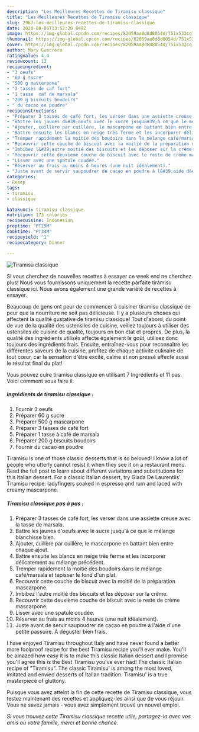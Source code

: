 ```yaml
---
description: "Les Meilleures Recettes de Tiramisu classique"
title: "Les Meilleures Recettes de Tiramisu classique"
slug: 2967-les-meilleures-recettes-de-tiramisu-classique
date: 2020-08-06T13:52:20.849Z
image: https://img-global.cpcdn.com/recipes/82059aa8d8d8054d/751x532cq70/tiramisu-classique-photo-principale-de-la-recette.jpg
thumbnail: https://img-global.cpcdn.com/recipes/82059aa8d8d8054d/751x532cq70/tiramisu-classique-photo-principale-de-la-recette.jpg
cover: https://img-global.cpcdn.com/recipes/82059aa8d8d8054d/751x532cq70/tiramisu-classique-photo-principale-de-la-recette.jpg
author: Mary Guerrero
ratingvalue: 4.4
reviewcount: 13
recipeingredient:
- "3 oeufs"
- "60 g sucre"
- "500 g mascarpone"
- "3 tasses de caf fort"
- "1 tasse  caf de marsala"
- "200 g biscuits boudoirs"
- " du cacao en poudre"
recipeinstructions:
- "Préparer 3 tasses de café fort, les verser dans une assiette creuse avec la tasse de marsala."
- "Battre les jaunes d&#39;oeufs avec le sucre jusqu&#39;à ce que le mélange blanchisse bien."
- "Ajouter, cuillère par cuillère, le mascarpone en battant bien entre chaque ajout."
- "Battre ensuite les blancs en neige très ferme et les incorporer délicatement au mélange précédent."
- "Tremper rapidement la moitié des boudoirs dans le mélange café/marsala et tapisser le fond d&#39;un plat."
- "Recouvrir cette couche de biscuit avec la moitié de la préparation mascarpone."
- "Imbibez l&#39;autre moitié des biscuits et les déposer sur la crème."
- "Recouvrir cette deuxième couche de biscuit avec le reste de crème mascarpone."
- "Lisser avec une spatule coudée."
- "Réserver au frais au moins 4 heures (une nuit idéalement)."
- "Juste avant de servir saupoudrer de cacao en poudre à l&#39;aide d&#39;une petite passoire. A déguster bien frais."
categories:
- Resep
tags:
- tiramisu
- classique

katakunci: tiramisu classique 
nutrition: 173 calories
recipecuisine: Indonesian
preptime: "PT29M"
cooktime: "PT34M"
recipeyield: "1"
recipecategory: Dinner

---
```



![Tiramisu classique](https://img-global.cpcdn.com/recipes/82059aa8d8d8054d/751x532cq70/tiramisu-classique-photo-principale-de-la-recette.jpg)

Si vous cherchez de nouvelles recettes à essayer ce week end ne cherchez plus! Nous vous fournissons uniquement la recette parfaite tiramisu classique ici. Nous avons également une grande variété de recettes à essayer.

Beaucoup de gens ont peur de commencer à cuisiner tiramisu classique de peur que la nourriture ne soit pas délicieuse. Il y a plusieurs choses qui affectent la qualité gustative de tiramisu classique! Tout d'abord, du point de vue de la qualité des ustensiles de cuisine, veillez toujours à utiliser des ustensiles de cuisine de qualité, toujours en bon état et propres. De plus, la qualité des ingrédients utilisés affecte également le goût, utilisez donc toujours des ingrédients frais. Ensuite, entraînez-vous pour reconnaître les différentes saveurs de la cuisine, profitez de chaque activité culinaire de tout cœur, car la sensation d'être excité, calme et non pressé affecte aussi le résultat final du plat!

<!--inarticleads1-->

Vous pouvez cuire tiramisu classique en utilisant 7 Ingrédients et 11 pas. Voici comment vous faire il.

##### Ingrédients de tiramisu classique :

1. Fournir 3 oeufs
1. Préparer 60 g sucre
1. Préparer 500 g mascarpone
1. Préparer 3 tasses de café fort
1. Préparer 1 tasse à café de marsala
1. Préparer 200 g biscuits boudoirs
1. Fournir  du cacao en poudre


Tiramisu is one of those classic desserts that is so beloved! I know a lot of people who utterly cannot resist it when they see it on a restaurant menu. Read the full post to learn about different variations and substitutions for this Italian dessert. For a classic Italian dessert, try Giada De Laurentiis&#39; Tiramisu recipe: ladyfingers soaked in espresso and rum and laced with creamy mascarpone. 

<!--inarticleads2-->

##### Tiramisu classique pas à pas :

1. Préparer 3 tasses de café fort, les verser dans une assiette creuse avec la tasse de marsala.
1. Battre les jaunes d&#39;oeufs avec le sucre jusqu&#39;à ce que le mélange blanchisse bien.
1. Ajouter, cuillère par cuillère, le mascarpone en battant bien entre chaque ajout.
1. Battre ensuite les blancs en neige très ferme et les incorporer délicatement au mélange précédent.
1. Tremper rapidement la moitié des boudoirs dans le mélange café/marsala et tapisser le fond d&#39;un plat.
1. Recouvrir cette couche de biscuit avec la moitié de la préparation mascarpone.
1. Imbibez l&#39;autre moitié des biscuits et les déposer sur la crème.
1. Recouvrir cette deuxième couche de biscuit avec le reste de crème mascarpone.
1. Lisser avec une spatule coudée.
1. Réserver au frais au moins 4 heures (une nuit idéalement).
1. Juste avant de servir saupoudrer de cacao en poudre à l&#39;aide d&#39;une petite passoire. A déguster bien frais.


I have enjoyed Tiramisu throughout Italy and have never found a better more foolproof recipe for the best Tiramisu recipe you&#39;ll ever make. You&#39;ll be amazed how easy it is to make this classic Italian dessert and I promise you&#39;ll agree this is the Best Tiramisu you&#39;ve ever had! The classic Italian recipe of &#34;Tiramisu&#34;. The classic Tiramisu&#39; is among the most loved, imitated and envied desserts of Italian tradition. Tiramisu&#39; is a true masterpiece of gluttony. 

<!--inarticleads1-->

<p>
Puisque vous avez atteint la fin de cette recette de Tiramisu classique, vous testez maintenant des recettes et appliquez-les ainsi que de vous réjouir. Vous ne savez jamais - vous avez simplement trouvé un nouvel emploi.
</p>

<p>
<i>Si vous trouvez cette Tiramisu classique recette utile, partagez-la avec vos amis ou votre famille, merci et bonne chance.</i>
</p>

